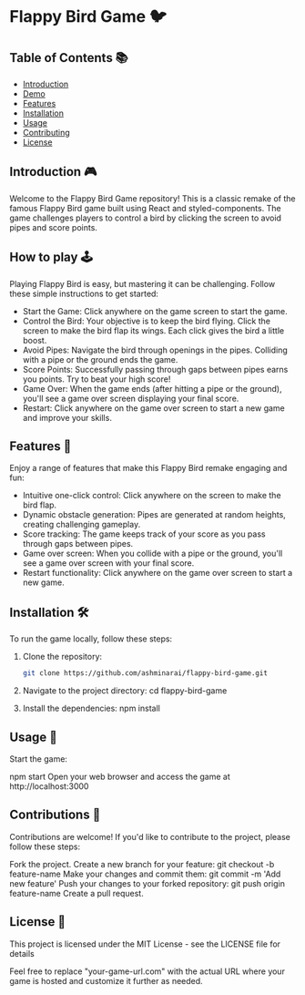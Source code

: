 # Flappy Bird Game 🐦

## Table of Contents 📚

- [Introduction](#introduction)
- [Demo](#demo)
- [Features](#features)
- [Installation](#installation)
- [Usage](#usage)
- [Contributing](#contributing)
- [License](#license)

## Introduction 🎮

Welcome to the Flappy Bird Game repository! This is a classic remake of the famous Flappy Bird game built using React and styled-components. The game challenges players to control a bird by clicking the screen to avoid pipes and score points.

## How to play 🕹️

Playing Flappy Bird is easy, but mastering it can be challenging. Follow these simple instructions to get started:

- Start the Game: Click anywhere on the game screen to start the game.
- Control the Bird: Your objective is to keep the bird flying. Click the screen to make the bird flap its wings. Each click gives the bird a little boost.
- Avoid Pipes: Navigate the bird through openings in the pipes. Colliding with a pipe or the ground ends the game.
- Score Points: Successfully passing through gaps between pipes earns you points. Try to beat your high score!
- Game Over: When the game ends (after hitting a pipe or the ground), you'll see a game over screen displaying your final score.
- Restart: Click anywhere on the game over screen to start a new game and improve your skills.

## Features 🌟

Enjoy a range of features that make this Flappy Bird remake engaging and fun:

- Intuitive one-click control: Click anywhere on the screen to make the bird flap.
- Dynamic obstacle generation: Pipes are generated at random heights, creating challenging gameplay.
- Score tracking: The game keeps track of your score as you pass through gaps between pipes.
- Game over screen: When you collide with a pipe or the ground, you'll see a game over screen with your final score.
- Restart functionality: Click anywhere on the game over screen to start a new game.

## Installation 🛠️

To run the game locally, follow these steps:

1. Clone the repository:

   ```bash
   git clone https://github.com/ashminarai/flappy-bird-game.git

2. Navigate to the project directory:
  cd flappy-bird-game

3. Install the dependencies:
   npm install

## Usage 🚀

Start the game:

npm start
Open your web browser and access the game at http://localhost:3000

## Contributions 🤝

Contributions are welcome! If you'd like to contribute to the project, please follow these steps:

Fork the project.
Create a new branch for your feature: git checkout -b feature-name
Make your changes and commit them: git commit -m 'Add new feature'
Push your changes to your forked repository: git push origin feature-name
Create a pull request.

## License 📝

This project is licensed under the MIT License - see the LICENSE file for details

Feel free to replace "your-game-url.com" with the actual URL where your game is hosted and customize it further as needed.


